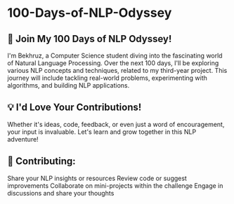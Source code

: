# 100-Days-of-NLP-Odyssey
## 🚀 Join My 100 Days of NLP Odyssey!

I'm Bekhruz, a Computer Science student diving into the fascinating world of Natural Language Processing. Over the next 100 days, I'll be exploring various NLP concepts and techniques, related to my third-year project. This journey will include tackling real-world problems, experimenting with algorithms, and building NLP applications.

## 💡 I'd Love Your Contributions!
Whether it's ideas, code, feedback, or even just a word of encouragement, your input is invaluable. Let's learn and grow together in this NLP adventure!

## 🤖 Contributing:

Share your NLP insights or resources
Review code or suggest improvements
Collaborate on mini-projects within the challenge
Engage in discussions and share your thoughts

